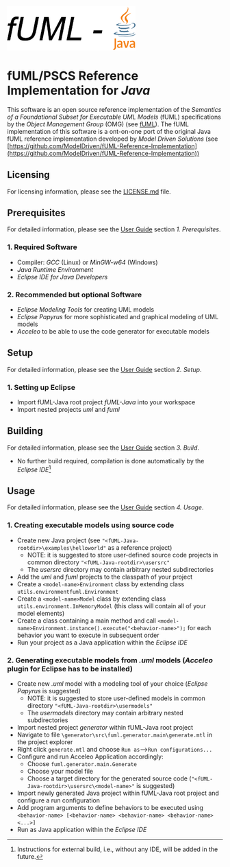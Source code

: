 <img src="logo.png" width="300"/>

# fUML/PSCS Reference Implementation for *Java*
This software is an open source reference implementation of the *Semantics of a Foundational Subset for Executable UML Models* (fUML)  specifications by the *Object Management Group* (OMG) (see [fUML](https://www.omg.org/spec/FUML/1.5/About-FUML)). The fUML implementation of this software is a ont-on-one port of the original Java fUML reference implementation developed by
*Model Driven Solutions* (see [https://github.com/ModelDriven/fUML-Reference-Implementation](https://github.com/ModelDriven/fUML-Reference-Implementation))

## Licensing
For licensing information, please see the [LICENSE.md](https://github.com/HammerMaximilian/fUML-Java/blob/master/LICENSE) file.

## Prerequisites
For detailed information, please see the [User Guide](fUML-Java_User_Guide.pdf) section *1. Prerequisites*.
### 1. Required Software
* Compiler: *GCC* (Linux) or *MinGW-w64* (Windows)
* *Java Runtime Environment*
* *Eclipse IDE for Java Developers*
### 2. Recommended but optional Software
* *Eclipse Modeling Tools* for creating UML models
* *Eclipse Papyrus* for more sophisticated and graphical modeling of UML models
* *Acceleo* to be able to use the code generator for executable models

## Setup
For detailed information, please see the [User Guide](fUML-Java_User_Guide.pdf) section *2. Setup*.
### 1. Setting up Eclipse
* Import fUML-Java root project *fUML-Java* into your workspace
* Import nested projects *uml* and *fuml*

## Building
For detailed information, please see the [User Guide](fUML-Java_User_Guide.pdf) section *3. Build*.
* No further build required, compilation is done automatically by the *Eclipse IDE*[^1]
[^1]: Instructions for external build, i.e., without any IDE, will be added in the future.

## Usage
For detailed information, please see the [User Guide](fUML-Java_User_Guide.pdf) section *4. Usage*.
### 1. Creating executable models using source code
* Create new Java project (see `"<fUML-Java-rootdir>\examples\helloworld"` as a reference project)
  * NOTE: it is suggested to store user-defined source code projects in common directory `"<fUML-Java-rootdir>\usersrc"`
  * The *usersrc* directory may contain arbitrary nested subdirectories
* Add the *uml* and *fuml* projects to the classpath of your project
* Create a `<model-name>Environment` class by extending class `utils.environmentfuml.Environment`
* Create a `<model-name>Model` class by extending class `utils.environment.InMemoryModel` (this class will contain all of your model elements)
* Create a class containing a main method and call `<model-name>Environment.instance().execute("<behavior-name>");` for each behavior you want to execute in subsequent order
* Run your project as a Java application within the *Eclipse IDE*
### 2. Generating executable models from *.uml* models (*Acceleo* plugin for Eclipse has to be installed)
* Create new *.uml* model with a modeling tool of your choice (*Eclipse Papyrus* is suggested)
  * NOTE: it is suggested to store user-defined models in common directory `"<fUML-Java-rootdir>\usermodels"`
  * The *usermodels* directory may contain arbitrary nested subdirectories
* Import nested project *generator* within fUML-Java root project
* Navigate to file `\generator\src\fuml.generator.main\generate.mtl` in the project explorer
* Right click `generate.mtl` and choose `Run as`-->`Run configurations...`
* Configure and run Acceleo Application accordingly:
  *  Choose `fuml.generator.main.Generate`
  *  Choose your model file
  *  Choose a target directory for the generated source code (`"<fUML-Java-rootdir>\usersrc\<model-name>"` is suggested)
* Import newly generated Java project within fUML-Java root project and configure a run configuration
* Add program arguments to define behaviors to be executed using `<behavior-name> [<behavior-name> <behavior-name> <behavior-name> <...>]`
 * Run as Java application within the *Eclipse IDE*
